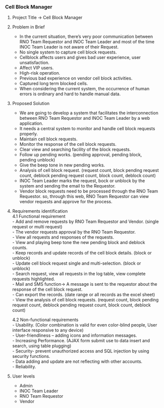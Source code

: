 ### Cell Block Manager 

1. Project Title -> Cell Block Manager

2. Problem in Brief
	- In the current situation, there’s very poor communication between RNO Team Requestor and INOC Team Leader and most of the time INOC Team Leader is not aware of their Request.
	- No single system to capture cell block requests.
	- Cellblock affects users and gives bad user experience, user unsatisfaction.
	- Affect VIP users.
	- High-risk operation.
	- Previous bad experience on vendor cell block activities.
	- Captured long term blocked cells.
	- When considering the current system, the occurrence of human errors is ordinary and hard to handle manual data.

3. Proposed Solution
	- We are going to develop a system that facilitates the interconnection between RNO Team Requestor and INOC Team Leader by a web application.
	- It needs a central system to monitor and handle cell block requests properly.
	- Maintain cell block requests.
	- Monitor the response of the cell block requests.
	- Clear view and searching facility of the block requests.
	- Follow up pending works. (pending approval, pending block, pending unblock)
	- Give the beep tone in new pending works.
	- Analysis of cell block request. (request count, block pending request count, deblock pending request count, block count, deblock count)
	- INOC Team Leader marks the request, bock or unblock by the system and sending the email to the Requestor.
	- Vendor block requests need to be processed through the RNO Team Requestor. so, through this web, RNO Team Requestor can view vendor requests and approve for the process.

4. Requirements identification<br/>
	4.1   Functional requirement<br/>
		- Add and remove requests by RNO Team Requestor and Vendor. (single request or multi request)<br/>
		- The vendor requests approval by the RNO Team Requestor.<br/>
		- View all requests and responses of the requests.<br/>
		- View and playing beep tone the new pending block and deblock counts.<br/>
		- Keep records and update records of the cell block details. (block or unblock)<br/>
		- Update cell block request single and multi-selection. (block or unblock)<br/>
		- Search request, view all requests in the log table, view complete requests highlighted.<br/>
		- Mail and SMS function-> A message is sent to the requestor about the response of the cell block request.<br/>
		- Can export the records. (date range or all records as the excel sheet)<br/>
		- View the analysis of cell block requests. (request count, block pending request count, deblock pending request count, block count, deblock count)<br/>

	4.2 Non-functional requirements<br/>
		- Usability. (Color combination is valid for even color-blind people, User interface responsive to any device)<br/>
		- User-friendliness – adding icons and information messages.<br/>
		- Increasing Performance. (AJAX form submit use to data insert and search, using table plugging)<br/>
		- Security- prevent unauthorized access and SQL injection by using security functions.<br/>
		- Data adding and update are not reflecting with other accounts.<br/>
		- Reliability.<br/>

5.  User levels
	- Admin
	- INOC Team Leader
	- RNO Team Requestor
	- Vendor
